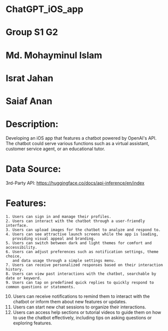 # ChatGPT_iOS_app

# Group S1 G2

# Md. Mohayminul Islam
# Israt Jahan
# Saiaf Anan

 
 # Description: 
 Developing an iOS app that features a chatbot powered by OpenAI's API. The chatbot could serve various functions such as a virtual assistant, customer service agent, or an educational tutor.
 
 
# Data Source:
   3rd-Party API: https://huggingface.co/docs/api-inference/en/index
  
 # Features:

    1. Users can sign in and manage their profiles.
    2. Users can interact with the chatbot through a user-friendly interface. 
    3. Users can upload images for the chatbot to analyze and respond to.
    4. Users can see attractive launch screens while the app is loading, 
       providing visual appeal and branding.
    5. Users can switch between dark and light themes for comfort and accessibility.
    6. Users can adjust preferences such as notification settings, theme choice, 
       and data usage through a simple settings menu.
    7. Users can receive personalized responses based on their interaction history.
    8. Users can view past interactions with the chatbot, searchable by date or keyword.
    9. Users can tap on predefined quick replies to quickly respond to common questions or statements.
   10. Users can receive notifications to remind them to interact with the chatbot or inform them about new features or updates.
   11. Users can start new chat sessions to organize their interactions.
   12. Users can access help sections or tutorial videos to guide them on how to use the chatbot effectively, including tips on asking questions or exploring features.
